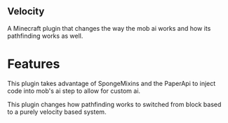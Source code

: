 ## Velocity
A Minecraft plugin that changes the way the mob ai works and how its pathfinding works as well.


# Features
This plugin takes advantage of SpongeMixins and the PaperApi to inject code into mob's ai step to allow for custom ai.

This plugin changes how pathfinding works to switched from block based to a purely velocity based system.
